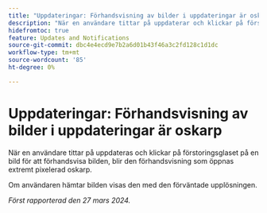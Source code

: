 ```yaml
---
title: "Uppdateringar: Förhandsvisning av bilder i uppdateringar är oskarp"
description: "När en användare tittar på uppdaterar och klickar på förstoringsglaset på en bild för att förhandsvisa bilden blir den förhandsvisning som öppnas extremt pixelerad suddig."
hidefromtoc: true
feature: Updates and Notifications
source-git-commit: dbc4e4ecd9e7b2a6d01b43f46a3c2fd128c1d1dc
workflow-type: tm+mt
source-wordcount: '85'
ht-degree: 0%

---
```



# Uppdateringar: Förhandsvisning av bilder i uppdateringar är oskarp

<!--

>[!NOTE]
>
>This issue was fixed on April 11, 2024.

-->

När en användare tittar på uppdateras och klickar på förstoringsglaset på en bild för att förhandsvisa bilden, blir den förhandsvisning som öppnas extremt pixelerad oskarp.

Om användaren hämtar bilden visas den med den förväntade upplösningen.

_Först rapporterad den 27 mars 2024._

